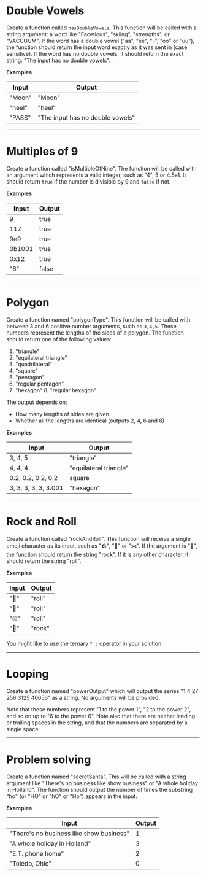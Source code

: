 # Double Vowels
Create a function called `hasDoubleVowels`. This function will be called with a string argument: a word like "Facetious", "skiing", "strengths", or "VACCUUM". If the word has a double vowel ("aa", "ee", "ii", "oo" or "uu"), the function should return the input word exactly as it was sent in (case sensitive). If the word has no double vowels, it should return the exact string: "The input has no double vowels".

**Examples**

| Input  | Output |
| --- | --- |
| "Moon" | "Moon" |
| "heel" | "heel" |
| "PASS" | "The input has no double vowels" |

---

# Multiples of 9
Create a function called "isMultipleOfNine". The function will be called with an argument which represents a valid integer, such as "4", 5 or 4.5e1. It should return `true` if the number is divisible by 9 and `false` if not.

**Examples**

| Input | Output |
| --- | ---|
| 9      | true |
| 117    | true |
| 9e9    | true |
| 0b1001 | true |
| 0x12   | true |
| "6"    | false |

---

# Polygon

Create a function named "polygonType". This function will be called with between 3 and 6 positive number arguments, such as `3,4,5`. These numbers represent the lengths of the sides of a polygon. The function should return one of the following values:

1. "triangle"
2. "equilateral triangle"
3. "quadrilateral"
4. "square"
5. "pentagon"
6. "regular pentagon"
7. "hexagon"
8. "regular hexagon"

The output depends on:

* How many lengths of sides are given
* Whether all the lengths are identical (outputs 2, 4, 6 and 8)

**Examples**

| Input | Output |
| --- | ---|
| 3, 4, 5 | "triangle" |
| 4, 4, 4 | "equilateral triangle" |
| 0.2, 0.2, 0.2, 0.2 | square |
| 3, 3, 3, 3, 3, 3.001 | "hexagon" |

---

# Rock and Roll

Create a function called "rockAndRoll". This function will receive a single emoji character as its input, such as "🪨", "📰" or "✂️". If the argument is "🎸", the function should return the string "rock". If it is any other character, it should return the string 
"roll".

**Examples**

| Input | Output |
| --- | ---|
| "🥁" | "roll" |
| "🧻" | "roll" |
| "🙄" | "roll" |
| "🎸" | "rock" |

You might like to use the ternary ` ? : ` operator in your solution.

---

# Looping

Create a function named "powerOutput" which will output the series "1 4 27 256 3125 46656" as a string. No arguments will be provided.

Note that these numbers represent "1 to the power 1", "2 to the power 2", and so on up to "6 to the power 6". Note also that there are neither leading or trailing spaces in the string, and that the numbers are separated by a single space.

---

# Problem solving

Create a function named "secretSanta". This will be called with a string argument like "There's no business like show business" or "A whole holiday in Holland". The function should output the number of times the substring "ho" (or "HO" or "hO" or "Ho") appears in the input.


**Examples**

| Input | Output |
| --- | ---|
| "There's no business like show business" | 1 |
| "A whole holiday in Holland" | 3 |
| "E.T. phone home" | 2 |
| "Toledo, Ohio" | 0 |